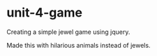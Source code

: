 # unit-4-game

Creating a simple jewel game using jquery.

Made this with hilarious animals instead of jewels. 
